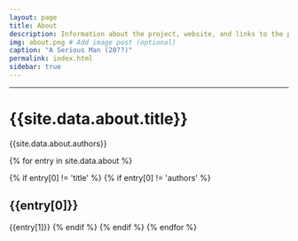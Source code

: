 ```yaml
---
layout: page
title: About
description: Information about the project, website, and links to the paper and SI
img: about.png # Add image post (optional)
caption: "A Serious Man (20??)"
permalink: index.html
sidebar: true
---
```


---


# {{site.data.about.title}}
{{site.data.about.authors}}

{% for entry in site.data.about %}

{% if entry[0] != 'title' %}
{% if entry[0] != 'authors' %}
## {{entry[0]}}
{{entry[1]}}
{% endif %}
{% endif %}
{% endfor %}
